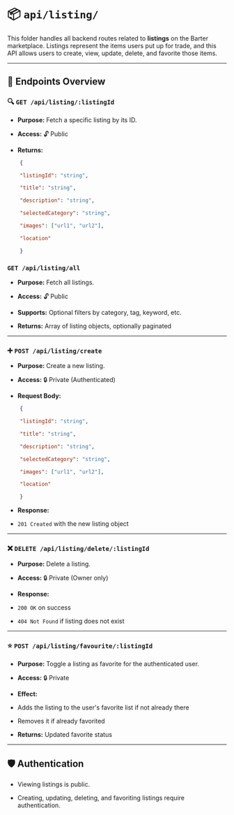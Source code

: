 
# 📦 `api/listing/`

  

This folder handles all backend routes related to **listings** on the Barter marketplace. Listings represent the items users put up for trade, and this API allows users to create, view, update, delete, and favorite those items.

  

---

  

## 📁 Endpoints Overview

  

### 🔍 `GET /api/listing/:listingId`

-  **Purpose:** Fetch a specific listing by its ID.

-  **Access:** 🔓 Public

-  **Returns:**
```json
	{

	"listingId": "string",

	"title": "string",

	"description": "string",

	"selectedCategory": "string",

	"images": ["url1", "url2"],

	"location"

	}
```

  
  

### `GET /api/listing/all`

  

-  **Purpose:** Fetch all listings.

-  **Access:** 🔓 Public

-  **Supports:** Optional filters by category, tag, keyword, etc.

-  **Returns:** Array of listing objects, optionally paginated

  

----------

  

### ➕ `POST /api/listing/create`

  

-  **Purpose:** Create a new listing.

-  **Access:** 🔒 Private (Authenticated)

-  **Request Body:**
```json
	{

	"listingId": "string",

	"title": "string",

	"description": "string",

	"selectedCategory": "string",

	"images": ["url1", "url2"],

	"location"

	}
```

-  **Response:**

-  `201 Created` with the new listing object

  

----------

  

### ❌ `DELETE /api/listing/delete/:listingId`

  

-  **Purpose:** Delete a listing.

-  **Access:** 🔒 Private (Owner only)

-  **Response:**

-  `200 OK` on success

-  `404 Not Found` if listing does not exist

  

----------

  

### ⭐ `POST /api/listing/favourite/:listingId`

  

-  **Purpose:** Toggle a listing as favorite for the authenticated user.

-  **Access:** 🔒 Private

-  **Effect:**

- Adds the listing to the user's favorite list if not already there

- Removes it if already favorited

-  **Returns:** Updated favorite status

  

----------

  

## 🛡️ Authentication

  

- Viewing listings is public.

- Creating, updating, deleting, and favoriting listings require authentication.